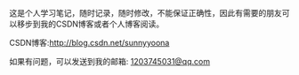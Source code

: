 这是个人学习笔记，随时记录，随时修改，不能保证正确性，因此有需要的朋友可以移步到我的CSDN博客或者个人博客阅读。

CSDN博客:http://blog.csdn.net/sunnyyoona

如果有问题，可以发送到我的邮箱: 1203745031@qq.com
